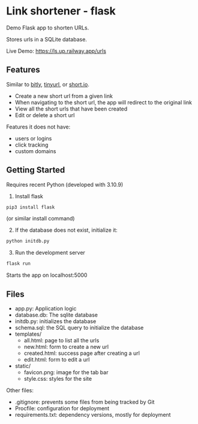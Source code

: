 # Link shortener - flask

Demo Flask app to shorten URLs. 

Stores urls in a SQLite database.

Live Demo: https://ls.up.railway.app/urls

## Features

Similar to [bitly](https://bitly.com/), [tinyurl](https://tinyurl.com/), or [short.io](https://short.io/).

* Create a new short url from a given link
* When navigating to the short url, the app will redirect to the original link
* View all the short urls that have been created
* Edit or delete a short url

Features it does not have:
- users or logins
- click tracking
- custom domains

## Getting Started

Requires recent Python (developed with 3.10.9)

1. Install flask

```sh
pip3 install flask
```

(or similar install command)

2. If the database does not exist, initialize it:

```sh
python initdb.py
```

3. Run the development server

```sh
flask run
```

Starts the app on localhost:5000

## Files

* app.py: Application logic
* database.db: The sqlite database
* initdb.py: initializes the database
* schema.sql: the SQL query to initialize the database
* templates/
  * all.html: page to list all the urls
  * new.html: form to create a new url
  * created.html: success page after creating a url
  * edit.html: form to edit a url
* static/
  * favicon.png: image for the tab bar
  * style.css: styles for the site

Other files:
* .gitignore: prevents some files from being tracked by Git
* Procfile: configuration for deployment
* requirements.txt: dependency versions, mostly for deployment
